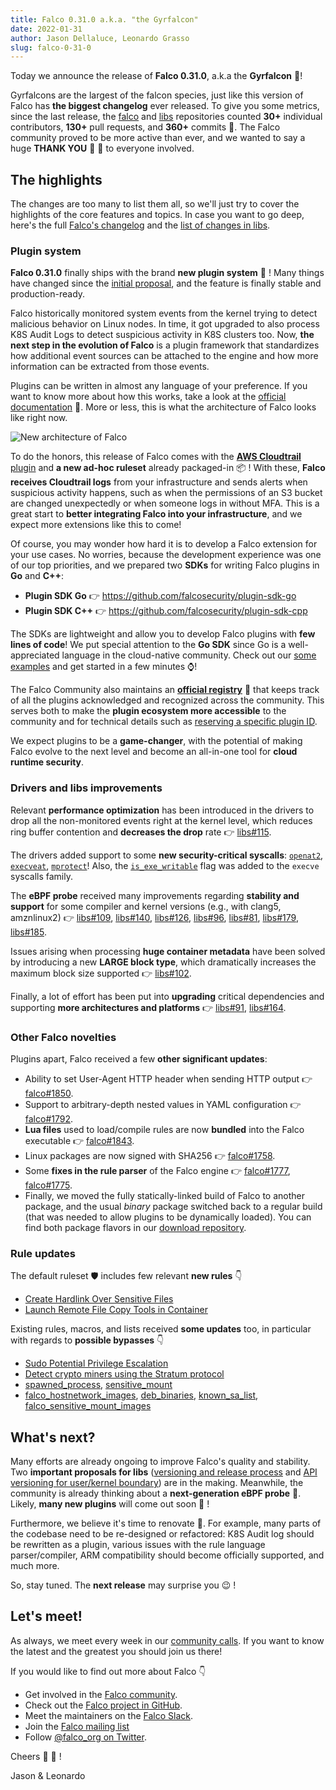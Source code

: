 ```yaml
---
title: Falco 0.31.0 a.k.a. "the Gyrfalcon"
date: 2022-01-31
author: Jason Dellaluce, Leonardo Grasso
slug: falco-0-31-0
---
```


Today we announce the release of **Falco 0.31.0**, a.k.a the **Gyrfalcon** 🦅!

Gyrfalcons are the largest of the falcon species, just like this version of Falco has **the biggest changelog** ever released. To give you some metrics, since the last release, the [falco](https://github.com/falcosecurity/falco) and [libs](https://github.com/falcosecurity/libs) repositories counted **30+** individual contributors, **130+** pull requests, and **360+** commits 🤯. The Falco community proved to be more active than ever, and we wanted to say a huge **THANK YOU** 🙏 💖 to everyone involved.

## The highlights

The changes are too many to list them all, so we'll just try to cover the highlights of the core features and topics. In case you want to go deep, here's the full [Falco's changelog](https://github.com/falcosecurity/falco/blob/master/CHANGELOG.md#v0310) and the [list of changes in libs](https://github.com/falcosecurity/libs/compare/3aa7a83bf7b9e6229a3824e3fd1f4452d1e95cb4...319368f1ad778691164d33d59945e00c5752cd27).


### Plugin system

**Falco 0.31.0** finally ships with the brand **new plugin system** 🎉 ! Many things have changed since the [initial proposal](https://github.com/falcosecurity/falco/blob/master/proposals/20210501-plugin-system.md), and the feature is finally stable and production-ready. 

Falco historically monitored system events from the kernel trying to detect malicious behavior on Linux nodes. In time, it got upgraded to also process K8S Audit Logs to detect suspicious activity in K8S clusters too. Now, **the next step in the evolution of Falco** is a plugin framework that standardizes how additional event sources can be attached to the engine and how more information can be extracted from those events. 

Plugins can be written in almost any language of your preference. If you want to know more about how this works, take a look at the [official documentation](https://falco.org/docs/plugins/) 📖. More or less, this is what the architecture of Falco looks like right now.

![New architecture of Falco](/img/falco-architectural-overview-plugins.png)

To do the honors, this release of Falco comes with the [**AWS Cloudtrail** plugin](https://github.com/falcosecurity/plugins/tree/master/plugins/cloudtrail) and **a new ad-hoc ruleset** already packaged-in 📦 ! With these, **Falco receives Cloudtrail logs** from your infrastructure and sends alerts when suspicious activity happens, such as when the permissions of an S3 bucket  are changed unexpectedly or when someone logs in without MFA. This is a great start to **better integrating Falco into your infrastructure**, and we expect more extensions like this to come!

Of course, you may wonder how hard it is to develop a Falco extension for your use cases. No worries, because the development experience was one of our top priorities, and we prepared two **SDKs** for writing Falco plugins in **Go** and **C++**:

- **Plugin SDK Go** 👉 https://github.com/falcosecurity/plugin-sdk-go
- **Plugin SDK C++** 👉 https://github.com/falcosecurity/plugin-sdk-cpp

The SDKs are lightweight and allow you to develop Falco plugins with **few lines of code**! We put special attention to the **Go SDK** since Go is a well-appreciated language in the cloud-native community. Check out our [some examples](https://github.com/falcosecurity/plugin-sdk-go/tree/main/examples) and get started in a few minutes ⌚!

The Falco Community also maintains an [**official registry**](https://github.com/falcosecurity/plugins#plugin-registry) 📒 that keeps track of all the plugins acknowledged and recognized across the community. This serves both to make the **plugin ecosystem more accessible** to the community and for technical details such as [reserving a specific plugin ID](https://falco.org/docs/plugins/#plugin-event-ids).

We expect plugins to be a **game-changer**, with the potential of making Falco evolve to the next level and become an all-in-one tool for **cloud runtime security**.


### Drivers and libs improvements 

Relevant **performance optimization** has been introduced in the drivers to drop all the non-monitored events right at the kernel level, which reduces ring buffer contention and **decreases the drop** rate 👉 [libs#115](https://github.com/falcosecurity/libs/pull/115).

The drivers added support to some **new security-critical syscalls**: [`openat2`](https://github.com/falcosecurity/libs/pull/80), [`execveat`](https://github.com/falcosecurity/libs/pull/141), [`mprotect`](https://github.com/falcosecurity/libs/pull/174)! Also, the [`is_exe_writable`](https://github.com/falcosecurity/libs/pull/97) flag was added to the `execve` syscalls family.

The **eBPF probe** received many improvements regarding **stability and support** for some compiler and kernel versions (e.g., with clang5, amznlinux2) 👉 [libs#109](https://github.com/falcosecurity/libs/pull/109), [libs#140](https://github.com/falcosecurity/libs/pull/140), [libs#126](https://github.com/falcosecurity/libs/pull/126), [libs#96](https://github.com/falcosecurity/libs/pull/96), [libs#81](https://github.com/falcosecurity/libs/pull/81), [libs#179](https://github.com/falcosecurity/libs/pull/179), [libs#185](https://github.com/falcosecurity/libs/pull/185).

Issues arising when processing **huge container metadata** have been solved by introducing a new **LARGE block type**, which dramatically increases the maximum block size supported 👉 [libs#102](https://github.com/falcosecurity/libs/pull/102).

Finally, a lot of effort has been put into **upgrading** critical dependencies and supporting **more architectures and platforms** 👉 [libs#91](https://github.com/falcosecurity/libs/pull/91), [libs#164](https://github.com/falcosecurity/libs/pull/164).

### Other Falco novelties

Plugins apart, Falco received a few **other significant updates**:
- Ability to set User-Agent HTTP header when sending HTTP output 👉 [falco#1850](https://github.com/falcosecurity/falco/pull/1850).
- Support to arbitrary-depth nested values in YAML configuration 👉 [falco#1792](https://github.com/falcosecurity/falco/pull/1792).
- **Lua files** used to load/compile rules are now **bundled** into the Falco executable 👉 [falco#1843](https://github.com/falcosecurity/falco/pull/1843).
- Linux packages are now signed with SHA256 👉 [falco#1758](https://github.com/falcosecurity/falco/pull/1758).
- Some **fixes in the rule parser** of the Falco engine 👉 [falco#1777](https://github.com/falcosecurity/falco/pull/1777), [falco#1775](https://github.com/falcosecurity/falco/pull/1775).
- Finally, we moved the fully statically-linked build of Falco to another package, and the usual *binary* package switched back to a regular build (that was needed to allow plugins to be dynamically loaded). You can find both package flavors in our [download repository](https://download.falco.org/?prefix=packages/bin/).


### Rule updates

The default ruleset 🛡️ includes few relevant **new rules** 👇
 - [Create Hardlink Over Sensitive Files](https://github.com/falcosecurity/falco/pull/1810)
 - [Launch Remote File Copy Tools in Container](https://github.com/falcosecurity/falco/pull/1771)

Existing rules, macros, and lists received **some updates** too, in particular with regards to **possible bypasses** 👇
- [Sudo Potential Privilege Escalation](https://github.com/falcosecurity/falco/pull/1810)
- [Detect crypto miners using the Stratum protocol](https://github.com/falcosecurity/falco/pull/1810)
- [spawned_process](https://github.com/falcosecurity/falco/pull/1868), [sensitive_mount](https://github.com/falcosecurity/falco/pull/1815)
- [falco_hostnetwork_images](https://github.com/falcosecurity/falco/pull/1681), [deb_binaries](https://github.com/falcosecurity/falco/pull/1860), [known_sa_list](https://github.com/falcosecurity/falco/pull/1760), [falco_sensitive_mount_images](https://github.com/falcosecurity/falco/pull/1817)


## What's next?

Many efforts are already ongoing to improve Falco's quality and stability. Two **important proposals for libs** ([versioning and release process](https://github.com/falcosecurity/libs/blob/master/proposals/20210524-versioning-and-release-of-the-libs-artifacts.md) and [API versioning for user/kernel boundary](https://github.com/falcosecurity/libs/blob/master/proposals/20210818-driver-semver.md)) are in the making. Meanwhile, the community is already thinking about a **next-generation eBPF probe** 🐝. Likely, **many new plugins** will come out soon 🚀 !

Furthermore, we believe it's time to renovate 🧹. For example, many parts of the codebase need to be re-designed or refactored: K8S Audit log should be rewritten as a plugin, various issues with the rule language parser/compiler, ARM compatibility should become officially supported, and much more.

So, stay tuned. The **next release** may surprise you 😉 !


## Let's meet!


As always, we meet every week in our [community calls](https://github.com/falcosecurity/community). If you want to know the latest and the greatest you should join us there!



If you would like to find out more about Falco 👇

* Get involved in the [Falco community](https://falco.org/community/).
* Check out the [Falco project in GitHub](https://github.com/falcosecurity/falco).
* Meet the maintainers on the [Falco Slack](https://kubernetes.slack.com/messages/falco).
* Join the [Falco mailing list](https://lists.cncf.io/g/cncf-falco-dev)
* Follow [@falco_org on Twitter](https://twitter.com/falco_org).

Cheers 🥳 👋 !

Jason & Leonardo

